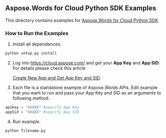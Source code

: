 ## Aspose.Words for Cloud Python SDK Examples
This directory contains examples for [Aspose.Words for Cloud Python SDK](https://github.com/aspose-Words/Aspose.Words-for-Cloud/tree/master/SDKs/Aspose.Words-Cloud-SDK-for-Python).

### How to Run the Examples
1. Install all dependences.
```python
python setup.py install
```
2. Log into https://cloud.aspose.com/ and get your **App Key** and **App SID**. For details please check this article

   [Create New App and Get App Key and SID](https://docs.aspose.com/display/Wordscloud/Create+New+App+and+Get+App+Key+and+SID).
3. Each file is a standalone example of Aspose.Words APIs. Edit example that you want to run and pass your App Key and SID as an arguments to following method.
```python
apiKey = "XXXXX" #sepcify App Key
appSid = "XXXXX" #sepcify App SID
```
4. Run example.
```python
python filename.py
```
